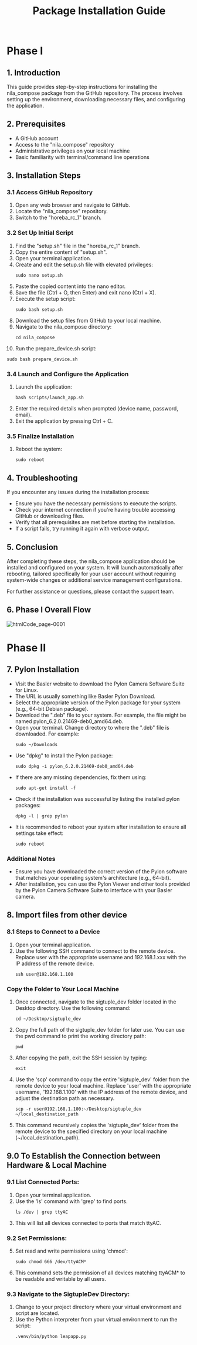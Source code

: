 <div align="center">
   
   # Package Installation Guide
</div>

<br>

# Phase I

## 1. Introduction

This guide provides step-by-step instructions for installing the nila_compose package from the GitHub repository. The process involves setting up the environment, downloading necessary files, and configuring the application.

## 2. Prerequisites

- A GitHub account
- Access to the "nila_compose" repository
- Administrative privileges on your local machine
- Basic familiarity with terminal/command line operations

## 3. Installation Steps

### 3.1 Access GitHub Repository

1. Open any web browser and navigate to GitHub.
2. Locate the "nila_compose" repository.
3. Switch to the "horeba_rc_1" branch.

### 3.2 Set Up Initial Script

1. Find the "setup.sh" file in the "horeba_rc_1" branch.
2. Copy the entire content of "setup.sh".
3. Open your terminal application.
4. Create and edit the setup.sh file with elevated privileges:
   ```
   sudo nano setup.sh
   ```
5. Paste the copied content into the nano editor.
6. Save the file (Ctrl + O, then Enter) and exit nano (Ctrl + X).
7. Execute the setup script:
   ```
   sudo bash setup.sh
   ```
8. Download the setup files from GitHub to your local machine.
9. Navigate to the nila_compose directory:
   ```
   cd nila_compose
   ```
10. Run the prepare_device.sh script:
   ```
   sudo bash prepare_device.sh
   ```

### 3.4 Launch and Configure the Application

1. Launch the application:
   ```
   bash scripts/launch_app.sh
   ```
2. Enter the required details when prompted (device name, password, email).
3. Exit the application by pressing Ctrl + C.

### 3.5 Finalize Installation

1. Reboot the system:
   ```
   sudo reboot
   ```

## 4. Troubleshooting

If you encounter any issues during the installation process:

- Ensure you have the necessary permissions to execute the scripts.
- Check your internet connection if you're having trouble accessing GitHub or downloading files.
- Verify that all prerequisites are met before starting the installation.
- If a script fails, try running it again with verbose output.

## 5. Conclusion

After completing these steps, the nila_compose application should be installed and configured on your system. It will launch automatically after rebooting, tailored specifically for your user account without requiring system-wide changes or additional service management configurations.

For further assistance or questions, please contact the support team.

## 6. Phase I Overall Flow

![htmlCode_page-0001](https://github.com/user-attachments/assets/314ced33-04f7-4e0d-b504-53c7f11b3023)

# Phase II

## 7. Pylon Installation

- Visit the Basler website to download the Pylon Camera Software Suite for Linux.
- The URL is usually something like Basler Pylon Download.
- Select the appropriate version of the Pylon package for your system (e.g., 64-bit Debian package).
- Download the ".deb" file to your system. For example, the file might be named pylon_6.2.0.21469-deb0_amd64.deb.
- Open your terminal. Change directory to where the ".deb" file is downloaded. For example:
   ```
   sudo ~/Downloads
   ```
-  Use "dpkg" to install the Pylon package:
   ```
   sudo dpkg -i pylon_6.2.0.21469-deb0_amd64.deb
   ```
- If there are any missing dependencies, fix them using:
   ```
   sudo apt-get install -f
   ```
- Check if the installation was successful by listing the installed pylon packages:
   ```
   dpkg -l | grep pylon
   ```
- It is recommended to reboot your system after installation to ensure all settings take effect:
   ```
   sudo reboot
   ```
### Additional Notes
- Ensure you have downloaded the correct version of the Pylon software that matches your operating system's architecture (e.g., 64-bit).
- After installation, you can use the Pylon Viewer and other tools provided by the Pylon Camera Software Suite to interface with your Basler camera.

## 8. Import files from other device

### 8.1 Steps to Connect to a Device
1. Open your terminal application.
2. Use the following SSH command to connect to the remote device. Replace user with the appropriate username and 192.168.1.xxx with the IP address of the remote device.
   ```
   ssh user@192.168.1.100
   ```
### Copy the Folder to Your Local Machine
1. Once connected, navigate to the sigtuple_dev folder located in the Desktop directory. Use the following command:
   ```
   cd ~/Desktop/sigtuple_dev
   ```
2. Copy the full path of the sigtuple_dev folder for later use. You can use the pwd command to print the working directory path:
   ```
   pwd
   ```
3. After copying the path, exit the SSH session by typing:
   ```
   exit
   ```
4. Use the 'scp' command to copy the entire 'sigtuple_dev' folder from the remote device to your local machine. Replace 'user' with the appropriate username, '192.168.1.100' with the IP address of the remote device, and adjust the destination path as necessary.
   ```
   scp -r user@192.168.1.100:~/Desktop/sigtuple_dev ~/local_destination_path
   ```
5. This command recursively copies the 'sigtuple_dev' folder from the remote device to the specified directory on your local machine (~/local_destination_path).
## 9.0 To Establish the Connection between Hardware & Local Machine
### 9.1 List Connected Ports:
1. Open your terminal application.
2. Use the 'ls' command with 'grep' to find ports.
   ```
   ls /dev | grep ttyAC
   ```
3. This will list all devices connected to ports that match ttyAC.
### 9.2 Set Permissions:
5. Set read and write permissions using 'chmod':
   ```
   sudo chmod 666 /dev/ttyACM*
   ```
6. This command sets the permission of all devices matching ttyACM* to be readable and writable by all users.
### 9.3 Navigate to the SigtupleDev Directory:
1. Change to your project directory where your virtual environment and script are located.
2. Use the Python interpreter from your virtual environment to run the script:
   ```
   .venv/bin/python leapapp.py
   ```






